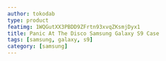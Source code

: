 ```yaml
---
author: tokodab
type: product
featimg: 1WQGutXX3PBDD9ZFrtn93xvqZKsmjDyx1
title: Panic At The Disco Samsung Galaxy S9 Case
tags: [samsung, galaxy, s9]
category: [samsung]
---
```

